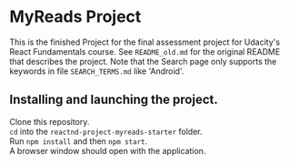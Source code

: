 # MyReads Project

This is the finished Project for the final assessment project for Udacity's React Fundamentals course. 
See `README_old.md` for the original README that describes the project.
Note that the Search page only supports the keywords in file `SEARCH_TERMS.md` like 'Android'.

## Installing and launching the project.
Clone this repository. <br> 
`cd` into the `reactnd-project-myreads-starter` folder. <br>
Run `npm install` and then `npm start`.<br>
A browser window should open with the application.

